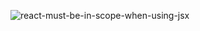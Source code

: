 ![react-must-be-in-scope-when-using-jsx](https://github.com/AkashSingh1141144/React-js/assets/147084128/1927d7ff-ba95-40f0-947f-620ae4b8844f)

